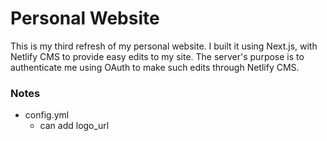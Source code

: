 # Personal Website

This is my third refresh of my personal website. I built it using Next.js, with Netlify CMS to provide easy edits to my site. The server's purpose is to authenticate me using OAuth to make such edits through Netlify CMS.

### Notes

- config.yml
  - can add logo_url
